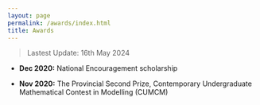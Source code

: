 ```yaml
---
layout: page
permalink: /awards/index.html
title: Awards
---
```


> Lastest Update: 16th May 2024

- **Dec 2020:** National Encouragement scholarship

- **Nov 2020:** The Provincial Second Prize, Contemporary Undergraduate Mathematical Contest in Modelling (CUMCM)

  
